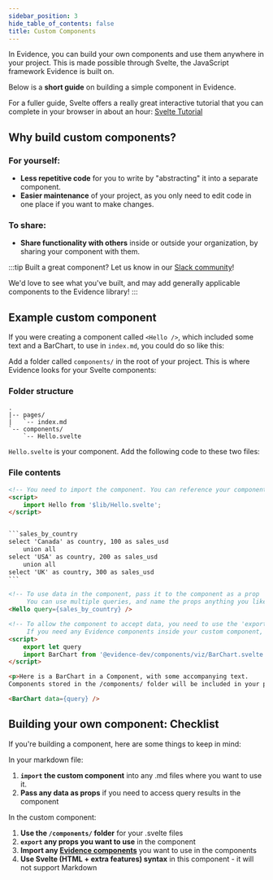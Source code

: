 ```yaml
---
sidebar_position: 3
hide_table_of_contents: false
title: Custom Components
---
```


In Evidence, you can build your own components and use them anywhere in your project. This is made possible through Svelte, the JavaScript framework Evidence is built on. 

Below is a **short guide** on building a simple component in Evidence. 

For a fuller guide, Svelte offers a really great interactive tutorial that you can complete in your browser in about an hour: [Svelte Tutorial](https://svelte.dev/tutorial/basics)

## Why build custom components?
### For yourself:
- **Less repetitive code** for you to write by "abstracting" it into a separate component.
- **Easier maintenance** of your project, as you only need to edit code in one place if you want to make changes.

### To share:
- **Share functionality with others** inside or outside your organization, by sharing your component with them.

:::tip Built a great component?
Let us know in our [Slack community](https://join.slack.com/t/evidencedev/shared_invite/zt-uda6wp6a-hP6Qyz0LUOddwpXW5qG03Q)! 

We'd love to see what you've built, and may add generally applicable components to the Evidence library!
:::



## Example custom component

If you were creating a component called `<Hello />`, which included some text and a BarChart, to use in `index.md`, you could do so like this:

Add a folder called `components/` in the root of your project. This is where Evidence looks for your Svelte components:



### Folder structure
```
.
|-- pages/
|   `-- index.md
`-- components/
    `-- Hello.svelte
```

`Hello.svelte` is your component. Add the following code to these two files:


### File contents

````html title="index.md"
<!-- You need to import the component. You can reference your components folder as '$lib' -->
<script>
    import Hello from '$lib/Hello.svelte';
</script>


```sales_by_country
select 'Canada' as country, 100 as sales_usd
    union all
select 'USA' as country, 200 as sales_usd
    union all
select 'UK' as country, 300 as sales_usd
```

<!-- To use data in the component, pass it to the component as a prop
     You can use multiple queries, and name the props anything you like -->
<Hello query={sales_by_country} />
````


```html title="Hello.svelte"
<!-- To allow the component to accept data, you need to use the 'export let' syntax
     If you need any Evidence components inside your custom component, you must import them explicitly -->
<script>
    export let query
    import BarChart from '@evidence-dev/components/viz/BarChart.svelte'
</script>

<p>Here is a BarChart in a Component, with some accompanying text. 
Components stored in the /components/ folder will be included in your project.</p>

<BarChart data={query} />
```


## Building your own component: Checklist

If you're building a component, here are some things to keep in mind:

In your markdown file:
1. **`import` the custom component** into any .md files where you want to use it.
1. **Pass any data as props** if you need to access query results in the component

In the custom component:
1. **Use the `/components/` folder** for your .svelte files
1. **`export` any props you want to use** in the component
1. **Import any [Evidence components](https://github.com/evidence-dev/evidence/tree/main/sites/development-workspace/src/components)** you want to use in the components
1. **Use Svelte (HTML + extra features) syntax** in this component - it will not support Markdown